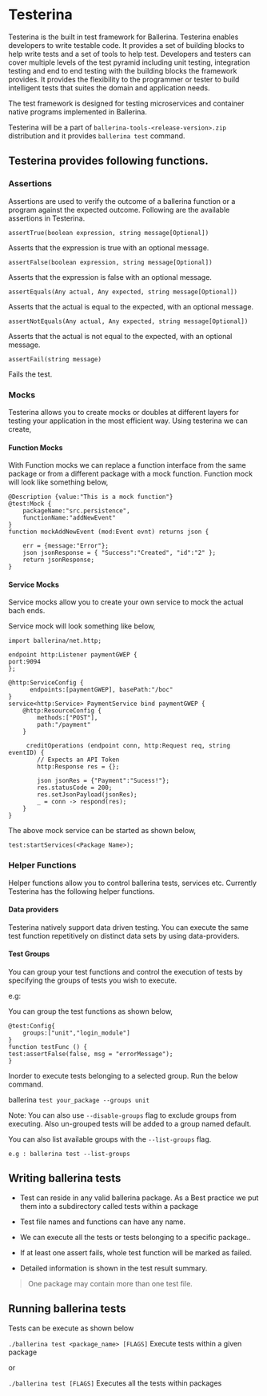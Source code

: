 # Testerina

Testerina is the built in test framework for Ballerina. Testerina enables developers to write testable code. 
It provides a set of building blocks to help write tests and a set of tools to help test. 
Developers and testers can cover multiple levels of the test pyramid including unit testing, integration testing and end to end testing with the building blocks the framework provides. It provides the flexibility to the programmer or tester to build intelligent tests that suites the domain and application needs. 

The test framework is designed for testing microservices and container native programs implemented in Ballerina.

Testerina will be a part of ```ballerina-tools-<release-version>.zip``` distribution and it provides ```ballerina test``` command.  


## Testerina provides following functions.

### Assertions
Assertions are used to verify the outcome of a ballerina function or a program against the expected outcome. Following are the available assertions in Testerina.

````ballerina
assertTrue(boolean expression, string message[Optional]) 
````
Asserts that the expression is true with an optional message.

````ballerina
assertFalse(boolean expression, string message[Optional])
````
Asserts that the expression is false with an optional message.

````ballerina
assertEquals(Any actual, Any expected, string message[Optional])
````
Asserts that the actual is equal to the expected, with an optional message.

````ballerina
assertNotEquals(Any actual, Any expected, string message[Optional])
````
Asserts that the actual is not equal to the expected, with an optional message.

````ballerina
assertFail(string message)
````
Fails the test.

### Mocks
Testerina allows you to create mocks or doubles at different layers for testing your application in the most efficient way. Using testerina we can create,

#### Function Mocks

With Function mocks we can replace a function interface from the same package or from a different package with a mock function. Function mock will look like something below,

````ballerina
@Description {value:"This is a mock function"}
@test:Mock {
    packageName:"src.persistence",
    functionName:"addNewEvent"
}
function mockAddNewEvent (mod:Event evnt) returns json {

    err = {message:"Error"};
    json jsonResponse = { "Success":"Created", "id":"2" };
    return jsonResponse;
}
````

#### Service Mocks

Service mocks allow you to create your own service to mock the actual bach ends.  

Service mock will look something like below,

````ballerina
import ballerina/net.http;

endpoint http:Listener paymentGWEP {
port:9094
};

@http:ServiceConfig {
      endpoints:[paymentGWEP], basePath:"/boc"
}
service<http:Service> PaymentService bind paymentGWEP {
    @http:ResourceConfig {
        methods:["POST"],
        path:"/payment"
    }

     creditOperations (endpoint conn, http:Request req, string eventID) {
        // Expects an API Token
        http:Response res = {};

        json jsonRes = {"Payment":"Sucess!"};
        res.statusCode = 200;
        res.setJsonPayload(jsonRes);
        _ = conn -> respond(res);
    }
}
````

The above mock service can be started as shown below,

````
test:startServices(<Package Name>);
````

### Helper Functions

Helper functions allow you to control ballerina tests, services etc. Currently Testerina has the following helper functions.

#### Data providers
Testerina natively support data driven testing. You can execute the same test function repetitively on distinct data sets by using data-providers. 

#### Test Groups
You can group your test functions and control the execution of tests by specifying the groups of tests you wish to execute.

e.g:

You can group the test functions as shown below,
````ballerina
@test:Config{
    groups:["unit","login_module"]
}
function testFunc () {
test:assertFalse(false, msg = "errorMessage");
}
````

Inorder to execute tests belonging to a selected group. Run the below command.

ballerina ``test your_package --groups unit``

Note: You can also use `--disable-groups` flag to exclude groups from executing. Also un-grouped tests will be added to a group named default.

You can also list available groups with the `--list-groups` flag.
````
e.g : ballerina test --list-groups
````
 
## Writing ballerina tests

- Test can reside in any valid ballerina package. As a Best practice we put them into a subdirectory called tests within a package  
- Test file names and functions can have any name.  
- We can execute all the tests or tests belonging to a specific package..

- If at least one assert fails, whole test function will be marked as failed.
- Detailed information is shown in the test result summary.  
> One package may contain more than one test file.

## Running ballerina tests

Tests can be execute as shown below

```./ballerina test <package_name> [FLAGS]``` Execute tests within a given package

or

```./ballerina test [FLAGS]``` Executes all the tests within packages